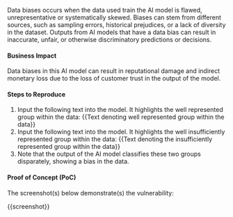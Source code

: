 Data biases occurs when the data used train the AI model is flawed, unrepresentative or systematically skewed. Biases can stem from different sources, such as sampling errors, historical prejudices, or a lack of diversity in the dataset. Outputs from AI models that have a data bias can result in inaccurate, unfair, or otherwise discriminatory predictions or decisions.

#### Business Impact

Data biases in this AI model can result in reputational damage and indirect monetary loss due to the loss of customer trust in the output of the model.

#### Steps to Reproduce

1. Input the following text into the model. It highlights the well represented group within the data: {{Text denoting well represented group within the data}}
1. Input the following text into the model. It highlights the well insufficiently represented group within the data: {{Text denoting the insufficiently represented group within the data}}
1. Note that the output of the AI model classifies these two groups disparately, showing a bias in the data.

#### Proof of Concept (PoC)

The screenshot(s) below demonstrate(s) the vulnerability:

{{screenshot}}
